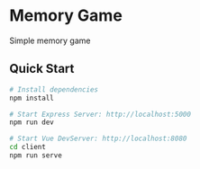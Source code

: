 # Memory Game
Simple memory game

## Quick Start

```bash
# Install dependencies
npm install

# Start Express Server: http://localhost:5000
npm run dev

# Start Vue DevServer: http://localhost:8080
cd client
npm run serve

```
